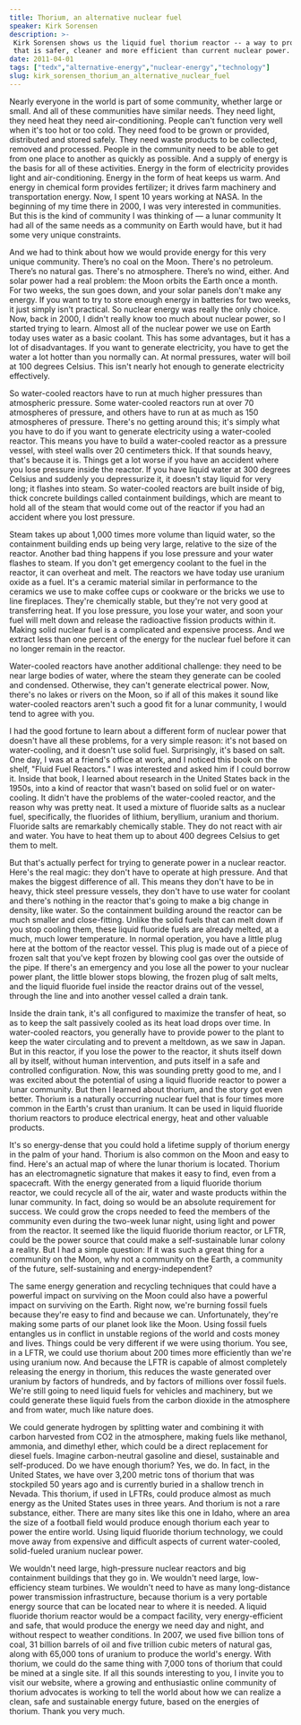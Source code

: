 ```yaml
---
title: Thorium, an alternative nuclear fuel
speaker: Kirk Sorensen
description: >-
 Kirk Sorensen shows us the liquid fuel thorium reactor -- a way to produce energy
 that is safer, cleaner and more efficient than current nuclear power.
date: 2011-04-01
tags: ["tedx","alternative-energy","nuclear-energy","technology"]
slug: kirk_sorensen_thorium_an_alternative_nuclear_fuel
---
```


Nearly everyone in the world is part of some community, whether large or small. And all of
these communities have similar needs. They need light, they need heat they need
air-conditioning. People can't function very well when it's too hot or too cold. They need
food to be grown or provided, distributed and stored safely. They need waste products to
be collected, removed and processed. People in the community need to be able to get from
one place to another as quickly as possible. And a supply of energy is the basis for all
of these activities. Energy in the form of electricity provides light and
air-conditioning. Energy in the form of heat keeps us warm. And energy in chemical form
provides fertilizer; it drives farm machinery and transportation energy. Now, I spent 10
years working at NASA. In the beginning of my time there in 2000, I was very interested in
communities. But this is the kind of community I was thinking of — a lunar community It
had all of the same needs as a community on Earth would have, but it had some very unique
constraints.

And we had to think about how we would provide energy for this very unique community.
There’s no coal on the Moon. There's no petroleum. There’s no natural gas. There's no
atmosphere. There’s no wind, either. And solar power had a real problem: the Moon orbits
the Earth once a month. For two weeks, the sun goes down, and your solar panels don't make
any energy. If you want to try to store enough energy in batteries for two weeks, it just
simply isn't practical. So nuclear energy was really the only choice. Now, back in 2000, I
didn't really know too much about nuclear power, so I started trying to learn. Almost all
of the nuclear power we use on Earth today uses water as a basic coolant. This has some
advantages, but it has a lot of disadvantages. If you want to generate electricity, you
have to get the water a lot hotter than you normally can. At normal pressures, water will
boil at 100 degrees Celsius. This isn't nearly hot enough to generate electricity
effectively.

So water-cooled reactors have to run at much higher pressures than atmospheric pressure.
Some water-cooled reactors run at over 70 atmospheres of pressure, and others have to run
at as much as 150 atmospheres of pressure. There's no getting around this; it's simply
what you have to do if you want to generate electricity using a water-cooled reactor. This
means you have to build a water-cooled reactor as a pressure vessel, with steel walls over
20 centimeters thick. If that sounds heavy, that's because it is. Things get a lot worse if
you have an accident where you lose pressure inside the reactor. If you have liquid water
at 300 degrees Celsius and suddenly you depressurize it, it doesn't stay liquid for very
long; it flashes into steam. So water-cooled reactors are built inside of big, thick
concrete buildings called containment buildings, which are meant to hold all of the steam
that would come out of the reactor if you had an accident where you lost
pressure.

Steam takes up about 1,000 times more volume than liquid water, so the containment
building ends up being very large, relative to the size of the reactor. Another bad thing
happens if you lose pressure and your water flashes to steam. If you don't get emergency
coolant to the fuel in the reactor, it can overheat and melt. The reactors we have today
use uranium oxide as a fuel. It's a ceramic material similar in performance to the
ceramics we use to make coffee cups or cookware or the bricks we use to line fireplaces.
They're chemically stable, but they're not very good at transferring heat. If you lose
pressure, you lose your water, and soon your fuel will melt down and release the
radioactive fission products within it. Making solid nuclear fuel is a complicated and
expensive process. And we extract less than one percent of the energy for the nuclear fuel
before it can no longer remain in the reactor.

Water-cooled reactors have another additional challenge: they need to be near large bodies
of water, where the steam they generate can be cooled and condensed. Otherwise, they can't
generate electrical power. Now, there's no lakes or rivers on the Moon, so if all of this
makes it sound like water-cooled reactors aren't such a good fit for a lunar community, I
would tend to agree with you.

I had the good fortune to learn about a different form of nuclear power that doesn't have
all these problems, for a very simple reason: it's not based on water-cooling, and it
doesn't use solid fuel. Surprisingly, it's based on salt. One day, I was at a friend's
office at work, and I noticed this book on the shelf, "Fluid Fuel Reactors." I was
interested and asked him if I could borrow it. Inside that book, I learned about research
in the United States back in the 1950s, into a kind of reactor that wasn't based on solid
fuel or on water-cooling. It didn't have the problems of the water-cooled reactor, and the
reason why was pretty neat. It used a mixture of fluoride salts as a nuclear fuel,
specifically, the fluorides of lithium, beryllium, uranium and thorium. Fluoride salts are
remarkably chemically stable. They do not react with air and water. You have to heat them
up to about 400 degrees Celsius to get them to melt.

But that's actually perfect for trying to generate power in a nuclear reactor. Here's the
real magic: they don't have to operate at high pressure. And that makes the biggest
difference of all. This means they don't have to be in heavy, thick steel pressure
vessels, they don't have to use water for coolant and there's nothing in the reactor
that's going to make a big change in density, like water. So the containment building
around the reactor can be much smaller and close-fitting. Unlike the solid fuels that can
melt down if you stop cooling them, these liquid fluoride fuels are already melted, at a
much, much lower temperature. In normal operation, you have a little plug here at the
bottom of the reactor vessel. This plug is made out of a piece of frozen salt that you've
kept frozen by blowing cool gas over the outside of the pipe. If there's an emergency and
you lose all the power to your nuclear power plant, the little blower stops blowing, the
frozen plug of salt melts, and the liquid fluoride fuel inside the reactor drains out of
the vessel, through the line and into another vessel called a drain tank.

Inside the drain tank, it's all configured to maximize the transfer of heat, so as to keep
the salt passively cooled as its heat load drops over time. In water-cooled reactors, you
generally have to provide power to the plant to keep the water circulating and to prevent
a meltdown, as we saw in Japan. But in this reactor, if you lose the power to the reactor,
it shuts itself down all by itself, without human intervention, and puts itself in a safe
and controlled configuration. Now, this was sounding pretty good to me, and I was excited
about the potential of using a liquid fluoride reactor to power a lunar community. But
then I learned about thorium, and the story got even better. Thorium is a naturally
occurring nuclear fuel that is four times more common in the Earth's crust than uranium.
It can be used in liquid fluoride thorium reactors to produce electrical energy, heat and
other valuable products.

It's so energy-dense that you could hold a lifetime supply of thorium energy in the palm
of your hand. Thorium is also common on the Moon and easy to find. Here's an actual map of
where the lunar thorium is located. Thorium has an electromagnetic signature that makes it
easy to find, even from a spacecraft. With the energy generated from a liquid fluoride
thorium reactor, we could recycle all of the air, water and waste products within the
lunar community. In fact, doing so would be an absolute requirement for success. We could
grow the crops needed to feed the members of the community even during the two-week lunar
night, using light and power from the reactor. It seemed like the liquid fluoride thorium
reactor, or LFTR, could be the power source that could make a self-sustainable lunar
colony a reality. But I had a simple question: If it was such a great thing for a community
on the Moon, why not a community on the Earth, a community of the future, self-sustaining
and energy-independent?

The same energy generation and recycling techniques that could have a powerful impact on
surviving on the Moon could also have a powerful impact on surviving on the Earth. Right
now, we're burning fossil fuels because they're easy to find and because we can.
Unfortunately, they're making some parts of our planet look like the Moon. Using fossil
fuels entangles us in conflict in unstable regions of the world and costs money and
lives. Things could be very different if we were using thorium. You see, in a LFTR, we
could use thorium about 200 times more efficiently than we're using uranium now. And
because the LFTR is capable of almost completely releasing the energy in thorium, this
reduces the waste generated over uranium by factors of hundreds, and by factors of
millions over fossil fuels. We're still going to need liquid fuels for vehicles and
machinery, but we could generate these liquid fuels from the carbon dioxide in the
atmosphere and from water, much like nature does.

We could generate hydrogen by splitting water and combining it with carbon harvested from
CO2 in the atmosphere, making fuels like methanol, ammonia, and dimethyl ether, which
could be a direct replacement for diesel fuels. Imagine carbon-neutral gasoline and
diesel, sustainable and self-produced. Do we have enough thorium? Yes, we do. In fact, in
the United States, we have over 3,200 metric tons of thorium that was stockpiled 50 years
ago and is currently buried in a shallow trench in Nevada. This thorium, if used in LFTRs,
could produce almost as much energy as the United States uses in three years. And thorium
is not a rare substance, either. There are many sites like this one in Idaho, where an
area the size of a football field would produce enough thorium each year to power the
entire world. Using liquid fluoride thorium technology, we could move away from expensive
and difficult aspects of current water-cooled, solid-fueled uranium nuclear
power.

We wouldn't need large, high-pressure nuclear reactors and big containment buildings that
they go in. We wouldn't need large, low-efficiency steam turbines. We wouldn't need to
have as many long-distance power transmission infrastructure, because thorium is a very
portable energy source that can be located near to where it is needed. A liquid fluoride
thorium reactor would be a compact facility, very energy-efficient and safe, that would
produce the energy we need day and night, and without respect to weather conditions. In
2007, we used five billion tons of coal, 31 billion barrels of oil and five trillion cubic
meters of natural gas, along with 65,000 tons of uranium to produce the world's energy.
With thorium, we could do the same thing with 7,000 tons of thorium that could be mined at
a single site. If all this sounds interesting to you, I invite you to visit our website,
where a growing and enthusiastic online community of thorium advocates is working to tell
the world about how we can realize a clean, safe and sustainable energy future, based on
the energies of thorium. Thank you very much.

<!--
ad_duration=3.33
event="TEDxYYC"
external_start_time=0
intro_duration=11.82
is_subtitle_required="False"
is_talk_featured="True"
language="en"
language_swap="False"
native_language="en"
number_of_related_talks=6
number_of_speakers=1
number_of_subtitled_videos=18
number_of_tags=4
number_of_talk_download_languages=18
number_of_talk_more_resources=0
number_of_talk_recommendations=0
number_of_talks_take_actions=0
post_ad_duration=0.83
published_timestamp="2012-01-14 15:01:40"
recording_date="2011-04-01"
speaker_description="Engineer, nuclear technologist"
speaker_is_published=1
speaker_name="Kirk Sorensen"
talk_name="Thorium, an alternative nuclear fuel"
talks_tags=["tedx","alternative-energy","nuclear-energy","technology"]
url_audio="https://download.ted.com/talks/KirkSorensen_2011X.mp3?apikey=acme-roadrunner"
url_photo_speaker="https://pe.tedcdn.com/images/ted/f8a2c16e38c02a9959590a677e58512de1f9546f_254x191.jpg"
url_photo_talk="https://pe.tedcdn.com/images/ted/545e9642642e25075681fb3c5b2c94c401b22740_800x600.jpg"
url_webpage="https://www.ted.com/talks/kirk_sorensen_thorium_an_alternative_nuclear_fuel"
video_type_name="TEDx Talk"
-->